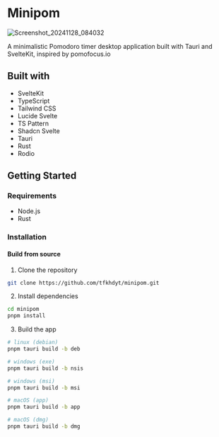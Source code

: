 # Minipom

![Screenshot_20241128_084032](https://github.com/user-attachments/assets/073ab0b9-8daa-4eeb-9746-9e8541d2a31f)

A minimalistic Pomodoro timer desktop application built with Tauri and
SvelteKit, inspired by pomofocus.io

## Built with

- SvelteKit
- TypeScript
- Tailwind CSS
- Lucide Svelte
- TS Pattern
- Shadcn Svelte
- Tauri
- Rust
- Rodio

## Getting Started

### Requirements

- Node.js
- Rust

### Installation

#### Build from source

1. Clone the repository

```bash
git clone https://github.com/tfkhdyt/minipom.git
```

2. Install dependencies

```bash
cd minipom
pnpm install
```

3. Build the app

```bash
# linux (debian)
pnpm tauri build -b deb

# windows (exe)
pnpm tauri build -b nsis

# windows (msi)
pnpm tauri build -b msi

# macOS (app)
pnpm tauri build -b app

# macOS (dmg)
pnpm tauri build -b dmg
```
